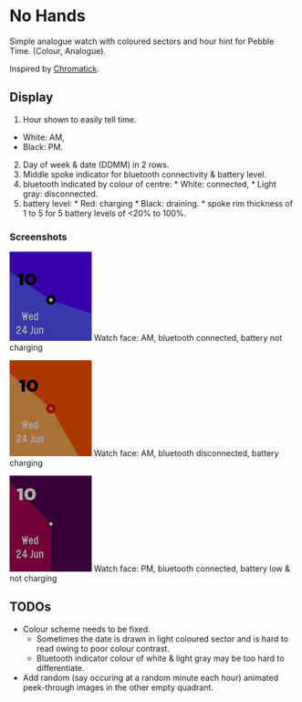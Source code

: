 No Hands
========

Simple analogue watch with coloured sectors and hour hint for Pebble Time. (Colour, Analogue).

Inspired by [Chromatick](http://chromatickface.tumblr.com/concept).

## Display
1. Hour shown to easily tell time.
  * White: AM,
  * Black: PM.
2. Day of week & date (DDMM) in 2 rows.
3. Middle spoke indicator for bluetooth connectivity & battery level.
  1. bluetooth indicated by colour of centre:
    * White: connected,
    * Light gray: disconnected.
  2. battery level:
    * Red: charging
    * Black: draining.
    * spoke rim thickness of 1 to 5 for 5 battery levels of <20% to 100%.

### Screenshots
![screenshot 1](https://raw.githubusercontent.com/sdneon/NoHands/master/store/pebble-screenshot-1-AM.png "Watch face: AM, bluetooth connected, battery not charging")
Watch face: AM, bluetooth connected, battery not charging

![screenshot 2](https://raw.githubusercontent.com/sdneon/NoHands/master/store/pebble-screenshot-2-AM,DC,charging.png "Watch face: AM, bluetooth disconnected, battery charging")
Watch face: AM, bluetooth disconnected, battery charging

![screenshot 3](https://raw.githubusercontent.com/sdneon/NoHands/master/store/pebble-screenshot-3-PM,low-batt.png "Watch face: PM, bluetooth connected, battery low & not charging")
Watch face: PM, bluetooth connected, battery low & not charging

## TODOs
* Colour scheme needs to be fixed.
  * Sometimes the date is drawn in light coloured sector and is hard to read owing to poor colour contrast.
  * Bluetooth indicator colour of white & light gray may be too hard to differentiate.
* Add random (say occuring at a random minute each hour) animated peek-through images in the other empty quadrant.